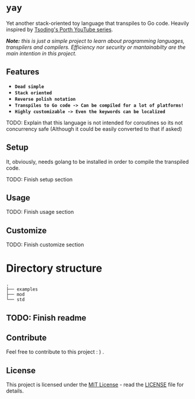 # **`yay`**

Yet another stack-oriented toy language that transpiles to Go code. Heavily inspired by [Tsoding's Porth YouTube series](https://www.youtube.com/c/TsodingDailyT).

_**Note:** this is just a simple project to learn about programming languages, transpilers and compilers. Efficiency nor security or mantainabilty are the main intention in this project._

## Features

- **`Dead simple`**
- **`Stack oriented`**
- **`Reverse polish notation`**
- **`Transpiles to Go code -> Can be compiled for a lot of platforms!`**
- **`Highly customizable -> Even the keywords can be localized`**

TODO: Explain that this language is not intended for coroutines so its not concurrency safe (Although it could be easily converted to that if asked)

## Setup

It, obviously, needs golang to be installed in order to compile the transpiled code.

TODO: Finish setup section

## Usage

TODO: Finish usage section

## Customize

TODO: Finish customize section

# Directory structure

```
.
├── examples
├── mod
└── std
```

## TODO: Finish readme

## Contribute

Feel free to contribute to this project : ) .

## License

This project is licensed under the [MIT License](https://opensource.org/licenses/MIT) - read the [LICENSE](LICENSE) file for details.
